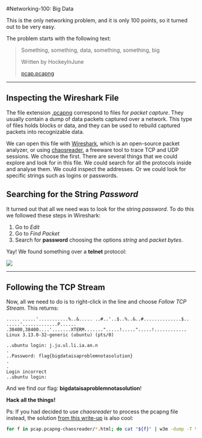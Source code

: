 #Networking-100: Big Data


This is the only networking problem, and it is only 100 points, so it turned out to be very easy.

The problem starts with the following text:

> Something, something, data, something, something, big
>
> Written by HockeyInJune
>
> [pcap.pcapng]



____

## Inspecting the Wireshark File

The file extension [.pcapng] correspond to files for *packet capture*. They usually contain a dump of data packets captured over a network. This type of files holds blocks or data, and they can be used to rebuild captured packets into recognizable data. 

We can open this file with [Wireshark], which is an open-source packet analyzer, or using [chaosreader], a freeware tool to trace TCP and UDP sessions. We choose the first. There are several things that we could explore and look for in this file. We could search for all the protocols inside and analyse them. We could inspect the addresses. Or we could look for specific strings such as logins or passwords. 

## Searching for the String *Password*

It turned out that all we need was to look for the string *password*. To do this we followed these steps in Wireshark:
 1. Go to *Edit*
 2. Go to *Find Packet*
 3. Search for **password** choosing the options *string* and *packet bytes*.
 
Yay! We found something over a **telnet** protocol:

![](http://i.imgur.com/mUN4b1n.png)


____

## Following the TCP Stream

Now, all we need to do is to right-click in the line and choose *Follow TCP Stream*. This  returns:

```
..... .....'...........%..&..... ..#..'..$..%..&..#..............$.. .....'.............P...... .38400,38400....'.......XTERM.......".....!.....".....!............
Linux 3.13.0-32-generic (ubuntu) (pts/0)

..ubuntu login: j.ju.ul.li.ia.an.n
.
..Password: flag{bigdataisaproblemnotasolution}
.
.
Login incorrect
..ubuntu login: 
```

And we find our flag: **bigdataisaproblemnotasolution**!


**Hack all the things!**

Ps: If you had decided to use *chaosreader* to process the pcapng file instead, the solution [from this write-up] is also cool:
```sh
for f in pcap.pcapng-chaosreader/*.html; do cat "${f}" | w3m -dump -T text/html "${f}"; done | egrep "flag{"
```

[from this write-up]: http://evandrix.github.io/ctf/2014-csaw-networking-100-bigdata.html
[pcap.pcapng]:https://github.com/ctfs/write-ups/blob/master/csaw-ctf-2014/big-data/pcap.pcapng
[.pcapng]: https://appliance.cloudshark.org/blog/5-reasons-to-move-to-pcapng/
[Wireshark]: https://www.wireshark.org/
[chaosreader]:http://chaosreader.sourceforge.net/